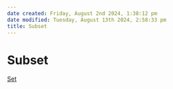 ```yaml
---  
date created: Friday, August 2nd 2024, 1:38:12 pm  
date modified: Tuesday, August 13th 2024, 2:58:33 pm  
title: Subset  
---  
```

# Subset  
[Set](./Set.md)